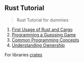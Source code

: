 ## Rust Tutorial
> Rust Tutorial for dummies

1) [First Usage of Rust and Cargo](hello_cargo/README.md)
2) [Programming a Guessing Game](guessing_game/README.md)
3) [Common Programming Concepts](common_programming_concepts/README.md)
4) [Understanding Ownership](understanding_ownership/README.md)

For libraries [crates](https://crates.io/)